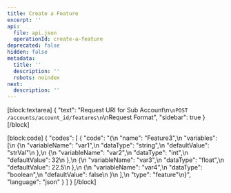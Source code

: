 ```yaml
---
title: Create a Feature
excerpt: ''
api:
  file: api.json
  operationId: create-a-feature
deprecated: false
hidden: false
metadata:
  title: ''
  description: ''
  robots: noindex
next:
  description: ''
---
```

[block:textarea]
{
  "text": "Request URI for Sub Account\n```\nPOST /accounts/account_id/features\n```\nRequest Format",
  "sidebar": true
}
[/block]

[block:code]
{
  "codes": [
    {
      "code": "{\n    \"name\": \"Feature3\",\n    \"variables\": [\n        {\n            \"variableName\": \"var1\",\n            \"dataType\": \"string\",\n            \"defaultValue\": \"strVal\"\n        },\n        {\n            \"variableName\": \"var2\",\n            \"dataType\": \"int\",\n            \"defaultValue\": 32\n        },\n        {\n            \"variableName\": \"var3\",\n            \"dataType\": \"float\",\n            \"defaultValue\": 22.5\n        },\n        {\n            \"variableName\": \"var4\",\n            \"dataType\": \"boolean\",\n            \"defaultValue\": false\n        }\n    ],\n    \"type\": \"feature\"\n}",
      "language": "json"
    }
  ]
}
[/block]
